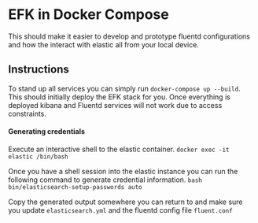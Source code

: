 # EFK in Docker Compose

This should make it easier to develop and prototype fluentd configurations and how the interact with elastic all from your local device.


## Instructions

To stand up all services you can simply run `docker-compose up --build`. This should initially deploy the EFK stack for you. Once everything is deployed kibana and Fluentd services will not work due to access constraints.

#### Generating credentials

Execute an interactive shell to the elastic container. `docker exec -it elastic /bin/bash`

Once you have a shell session into the elastic instance you can run the following command to generate credential information. `bash bin/elasticsearch-setup-passwords auto`

Copy the generated output somewhere you can return to and make sure you update `elasticsearch.yml` and the fluentd config file `fluent.conf`